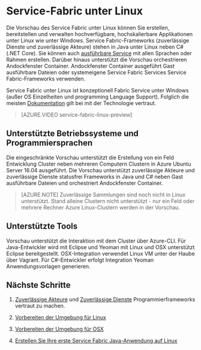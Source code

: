 <properties
   pageTitle="Azure Service Fabric unter Linux | Microsoft Azure"
   description="Service Fabric-Cluster unterstützen Linux und Java, d. h. Sie bereitstellen können und Host Service Fabric Applikationen auf Linux in Java und C# geschrieben."
   services="service-fabric"
   documentationCenter=".net"
   authors="mani-ramaswamy"
   manager="timlt"
   editor=""/>

<tags
   ms.service="service-fabric"
   ms.devlang="Java"
   ms.topic="article"
   ms.tgt_pltfrm="NA"
   ms.workload="NA"
   ms.date="09/26/2016"
   ms.author="SubramaR"/>

# <a name="service-fabric-on-linux"></a>Service-Fabric unter Linux

Die Vorschau des Service Fabric unter Linux können Sie erstellen, bereitstellen und verwalten hochverfügbare, hochskalierbare Applikationen unter Linux wie unter Windows. Service Fabric-Frameworks (zuverlässige Dienste und zuverlässige Akteure) stehen in Java unter Linux neben C# (.NET Core).  Sie können auch [ausführbare Service](service-fabric-deploy-existing-app.md) mit allen Sprachen oder Rahmen erstellen. Darüber hinaus unterstützt die Vorschau orchestrieren Andockfenster Container. Andockfenster Container ausgeführt Gast ausführbare Dateien oder systemeigene Service Fabric Services Service Fabric-Frameworks verwenden.

Service Fabric unter Linux ist konzeptionell Fabric Service unter Windows (außer OS Einzelheiten und programming Language Support). Folglich die meisten [Dokumentation](http://aka.ms/servicefabricdocs) gilt bei mit der Technologie vertraut.

> [AZURE.VIDEO service-fabric-linux-preview]

## <a name="supported-operating-systems-and-programming-languages"></a>Unterstützte Betriebssysteme und Programmiersprachen

Die eingeschränkte Vorschau unterstützt die Erstellung von ein Feld Entwicklung Cluster neben mehreren Computern Clustern in Azure Ubuntu Server 16.04 ausgeführt. Die Vorschau unterstützt zuverlässige Akteure und zuverlässige Dienste statusfrei Frameworks in Java und C# neben Gast ausführbare Dateien und orchestriert Andockfenster Container.  

>[AZURE.NOTE] Zuverlässige Sammlungen sind noch nicht in Linux unterstützt. Stand alleine Clustern nicht unterstützt - nur ein Feld oder mehrere Rechner Azure Linux-Clustern werden in der Vorschau.

## <a name="supported-tooling"></a>Unterstützte Tools

Vorschau unterstützt die Interaktion mit dem Cluster über Azure-CLI. Für Java-Entwickler wird mit Eclipse und Yeoman mit Linux und OSX unterstützt Eclipse bereitgestellt. OSX-Integration verwendet Linux VM unter der Haube über Vagrant. Für C#-Entwickler erfolgt Integration Yeoman Anwendungsvorlagen generieren.

## <a name="next-steps"></a>Nächste Schritte


1. [Zuverlässige Akteure](service-fabric-reliable-actors-introduction.md) und [Zuverlässige Dienste](service-fabric-reliable-services-introduction.md) Programmierframeworks vertraut zu machen.

2. [Vorbereiten der Umgebung für Linux](service-fabric-get-started-linux.md)

3. [Vorbereiten der Umgebung für OSX](service-fabric-get-started-mac.md)

4. [Erstellen Sie Ihre erste Service Fabric Java-Anwendung auf Linux](service-fabric-create-your-first-linux-application-with-java.md)
